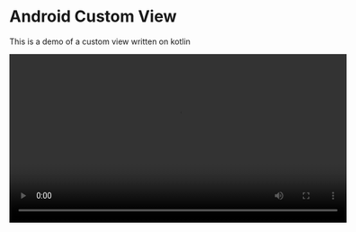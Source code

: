 # Android Custom View

This is a demo of a custom view written on kotlin

<video src="demo.webm" controls width="600">
  Your browser does not support the video tag.
</video>
